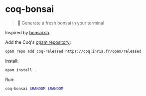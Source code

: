 # coq-bonsai
> 🌳 Generate a fresh bonsai in your terminal

Inspired by [bonsai.sh](https://gitlab.com/jallbrit/bonsai.sh).

Add the Coq's [opam repository](https://github.com/coq/opam-coq-archive):
```sh
opam repo add coq-released https://coq.inria.fr/opam/released
```

Install:
```sh
opam install .
```

Run:
```sh
coq-bonsai $RANDOM $RANDOM
```
